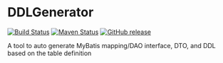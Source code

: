 # DDLGenerator
[![Build Status](https://travis-ci.org/cmanlh/DDLGenerator.svg?branch=master)](https://travis-ci.org/cmanlh/DDLGenerator)
[![Maven Status](https://maven-badges.herokuapp.com/maven-central/com.lifeonwalden/DDLGenerator/badge.svg)](https://maven-badges.herokuapp.com/maven-central/com.lifeonwalden/DDLGenerator)
[![GitHub release](https://img.shields.io/github/release/cmanlh/DDLGenerator.svg)](https://github.com/cmanlh/DDLGenerator/releases)


A tool to auto generate MyBatis mapping/DAO interface, DTO, and DDL based on the table definition